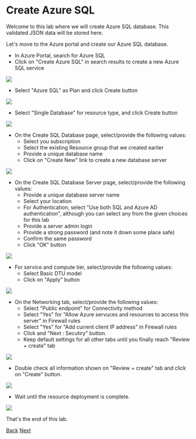# Create Azure SQL 

Welcome to this lab where we will create Azure SQL database. This validated JSON data will be stored here.

Let's move to the Azure portal and create our Azure SQL database.

* In Azure Portal, search for Azure SQL
* Click on "Create Azure SQL" in search results to create a new Azure SQL service
    
<img src="images/10.jpg">

* Select "Azure SQL" as Plan and click Create button

<img src="images/20.jpg">

* Select "Single Database" for resource type, and click Create button

<img src="images/30.jpg">

*  On the Create SQL Database page, select/provide the following values:
    * Select you subscription 
    * Select the existing Resource group that we created earlier
    * Provide a unique database name
    * Click on "Create New" link to create a new database server

<img src="images/40.jpg">

*  On the Create SQL Database Server page, select/provide the following values:
    * Provide a unique database server name
    * Select your location
    * For Authentication, select "Use both SQL and Azure AD authentication", although you can select any from the given choices for this lab
    * Provide a server admin login
    * Provide a strong password (and note it down some place safe)
    * Confirm the same password
    * Click "OK" button

<img src="images/50.jpg">


* For service and compute tier, select/provide the following values:
    * Select Basic DTU model 
    * Click on "Apply" button


<img src="images/60.jpg">

*  On the Networking tab, select/provide the following values:
    * Select "Public endpoint" for Connectivity method
    * Select "Yes" for "Allow Azure servuces and resources to access this server" in Firewall rules
    * Select "Yes" for "Add current client IP address" in Firewall rules
    * Click and "Next : Secutiry" button.
    * Keep default settings for all other tabs until you finally reach "Review + create" tab 

<img src="images/70.jpg">

* Double check all information shown on "Review + create" tab and click on "Create" button.

<img src="images/80.jpg">

* Wait until the resource deployment is complete. 

<img src="images/90.jpg">

That's the end of this lab. 

[Back](../Lab-08/readme.md)  [Next](../Lab-06/readme.md)